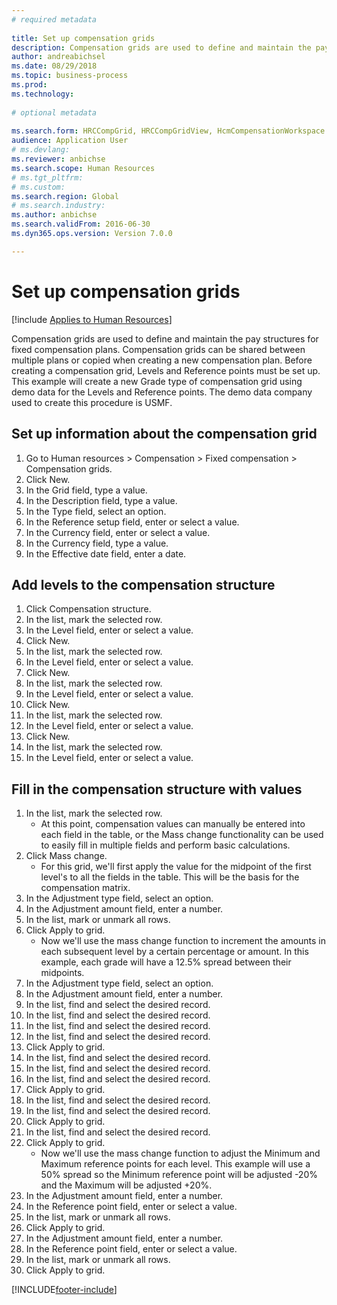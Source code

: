 ```yaml
--- 
# required metadata 
 
title: Set up compensation grids
description: Compensation grids are used to define and maintain the pay structures for fixed compensation plans. 
author: andreabichsel
ms.date: 08/29/2018
ms.topic: business-process 
ms.prod:  
ms.technology:  
 
# optional metadata 
 
ms.search.form: HRCCompGrid, HRCCompGridView, HcmCompensationWorkspace
audience: Application User 
# ms.devlang:  
ms.reviewer: anbichse
ms.search.scope: Human Resources
# ms.tgt_pltfrm:  
# ms.custom:  
ms.search.region: Global
# ms.search.industry: 
ms.author: anbichse
ms.search.validFrom: 2016-06-30 
ms.dyn365.ops.version: Version 7.0.0 

---
```


# Set up compensation grids

[!include [Applies to Human Resources](../includes/applies-to-hr.md)]

Compensation grids are used to define and maintain the pay structures for fixed compensation plans. Compensation grids can be shared between multiple plans or copied when creating a new compensation plan.  Before creating a compensation grid, Levels and Reference points must be set up. This example will create a new Grade type of compensation grid using demo data for the Levels and Reference points. The demo data company used to create this procedure is USMF.


## Set up information about the compensation grid
1. Go to Human resources > Compensation > Fixed compensation > Compensation grids.
2. Click New.
3. In the Grid field, type a value.
4. In the Description field, type a value.
5. In the Type field, select an option.
6. In the Reference setup field, enter or select a value.
7. In the Currency field, enter or select a value.
8. In the Currency field, type a value.
9. In the Effective date field, enter a date.

## Add levels to the compensation structure
1. Click Compensation structure.
2. In the list, mark the selected row.
3. In the Level field, enter or select a value.
4. Click New.
5. In the list, mark the selected row.
6. In the Level field, enter or select a value.
7. Click New.
8. In the list, mark the selected row.
9. In the Level field, enter or select a value.
10. Click New.
11. In the list, mark the selected row.
12. In the Level field, enter or select a value.
13. Click New.
14. In the list, mark the selected row.
15. In the Level field, enter or select a value.

## Fill in the compensation structure with values
1. In the list, mark the selected row.
    * At this point, compensation values can manually be entered into each field in the table, or the Mass change functionality can be used to easily fill in multiple fields and perform basic calculations.  
2. Click Mass change.
    * For this grid, we'll first apply the value for the midpoint of the first level's to all the fields in the table. This will be the basis for the compensation matrix.  
3. In the Adjustment type field, select an option.
4. In the Adjustment amount field, enter a number.
5. In the list, mark or unmark all rows.
6. Click Apply to grid.
    * Now we'll use the mass change function to increment the amounts in each subsequent level by a certain percentage or amount. In this example, each grade will have a 12.5% spread between their midpoints.  
7. In the Adjustment type field, select an option.
8. In the Adjustment amount field, enter a number.
9. In the list, find and select the desired record.
10. In the list, find and select the desired record.
11. In the list, find and select the desired record.
12. In the list, find and select the desired record.
13. Click Apply to grid.
14. In the list, find and select the desired record.
15. In the list, find and select the desired record.
16. In the list, find and select the desired record.
17. Click Apply to grid.
18. In the list, find and select the desired record.
19. In the list, find and select the desired record.
20. Click Apply to grid.
21. In the list, find and select the desired record.
22. Click Apply to grid.
    * Now we'll use the mass change function to adjust the Minimum and Maximum reference points for each level. This example will use a 50% spread so the Minimum reference point will be adjusted -20% and the Maximum will be adjusted +20%.  
23. In the Adjustment amount field, enter a number.
24. In the Reference point field, enter or select a value.
25. In the list, mark or unmark all rows.
26. Click Apply to grid.
27. In the Adjustment amount field, enter a number.
28. In the Reference point field, enter or select a value.
29. In the list, mark or unmark all rows.
30. Click Apply to grid.



[!INCLUDE[footer-include](../includes/footer-banner.md)]